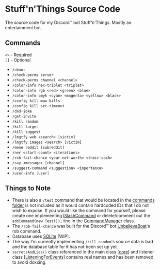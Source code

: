 # Stuff'n'Things Source Code
The source code for my Discord™ bot Stuff'n'Things. Mostly an entertainment bot.

## Commands
`<>` - Required<br>
`[]` - Optional
* `/about`
* `/check-perms server`
* `/check-perms channel <channel>`
* `/color-info hex-triplet <triplet>`
* `/color-info rgb <red> <green> <blue>`
* `/color-info cmyk <cyan> <magenta> <yellow> <black>`
* `/config kill max-kills`
* `/config kill set-timeout`
* `/dad-joke`
* `/get-invite`
* `/kill random`
* `/kill target`
* `/kill suggest`
* `/lmgtfy web <search> [victim]`
* `/lmgtfy images <search> [victim]`
* `/meme reddit [subreddit]`
* `/ner <start-count> <iterations>`
* `/rob-fail-chance <your-net-worth> <their-cash>`
* `/say <message> [channel]`
* `/suggest-command <suggestion> <importance>`
* `/user-info [user]`

## Things to Note

* There is also a `/test` command that would be located in
  the [commands folder](https://github.com/dumbdemon/Stuff-n-Things/tree/master/src/main/java/com/terransky/StuffnThings/commandSystem/commands)
  is not included as it would contain hardcoded IDs that I do not wish to expose. If you would like the command for
  yourself, please create one
  implementing [ISlashCommand](https://github.com/dumbdemon/Stuff-n-Things/blob/master/src/main/java/com/terransky/StuffnThings/commandSystem/interfaces/ISlashCommand.java)
  or delete/comment out the `addCommand(new Test());` line in
  the [CommandManager](https://github.com/dumbdemon/Stuff-n-Things/blob/master/src/main/java/com/terransky/StuffnThings/commandSystem/CommandManager.java)
  class.
* The `/rob-fail-chance` was built for the Discord™ bot [UnbelievaBoat](https://unbelievaboat.com/)'s rob command.
* Database uses [SQLite](https://www.sqlite.org/index.html) [WIP].
* The way I'm currently implementing `/kill random`'s source data is bad and the database table for it has not been set
  up yet.
* `secretsAndLies()` class referenced in the main
  class [[core](https://github.com/dumbdemon/Stuff-n-Things/blob/master/src/main/java/com/terransky/StuffnThings/core.java#L49)]
  and listener
  class [[ListeningForEvents](https://github.com/dumbdemon/Stuff-n-Things/blob/87ec70d2f9174c042ce784cdd11c580e8866a322/src/main/java/com/terransky/StuffnThings/listeners/ListeningForEvents.java#L43)]
  contains real names and has been removed to avoid doxxing.
